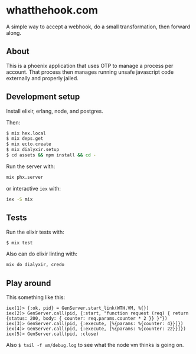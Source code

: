 # whatthehook.com

A simple way to accept a webhook, do a small transformation, then forward along.

## About

This is a phoenix application that uses OTP to manage a process per account.
That process then manages running unsafe javascript code externally and
properly jailed.

## Development setup

Install elixir, erlang, node, and postgres.

Then:

```sh
$ mix hex.local
$ mix deps.get
$ mix ecto.create
$ mix dialyxir.setup
$ cd assets && npm install && cd -
```

Run the server with:

```sh
mix phx.server
```

or interactive `iex` with:

```sh
iex -S mix
```

## Tests

Run the elixir tests with:

```sh
$ mix test
```

Also can do elixir linting with:

```sh
mix do dialyxir, credo
```

## Play around

This something like this:

```iex
iex(1)> {:ok, pid} = GenServer.start_link(WTH.VM, %{})
iex(2)> GenServer.call(pid, {:start, "function request (req) { return {status: 200, body: { counter: req.params.counter * 2 }} }"})
iex(3)> GenServer.call(pid, {:execute, [%{params: %{counter: 4}}]})
iex(4)> GenServer.call(pid, {:execute, [%{params: %{counter: 22}}]})
iex(5)> GenServer.call(pid, :close)
```

Also `$ tail -f vm/debug.log` to see what the node vm thinks is going on.
